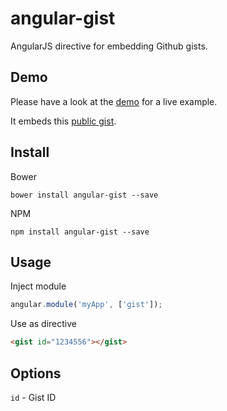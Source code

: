 angular-gist
============

AngularJS directive for embedding Github gists.

## Demo
Please have a look at the [demo](http://htmlpreview.github.io/?https://raw.githubusercontent.com/AWolf81/angular-gist/demo-app/demo/index.html) for a live example.

It embeds this [public gist](https://gist.github.com/AWolf81/e65d546c16acb1a10c3f5e1f673c5223). 

## Install

Bower

```
bower install angular-gist --save
```

NPM

```
npm install angular-gist --save
```

## Usage

Inject module

```js
angular.module('myApp', ['gist']);
```

Use as directive

```html
<gist id="1234556"></gist>
```

## Options

` id ` - Gist ID
